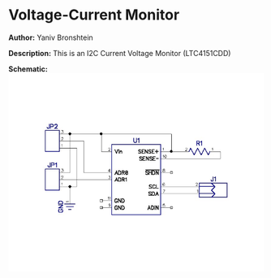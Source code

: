# Voltage-Current Monitor

__Author:__ Yaniv Bronshtein

__Description:__ This is an I2C Current Voltage Monitor (LTC4151CDD)

__Schematic:__ ![](voltage-current-monitor_sch_s1.jpg)
